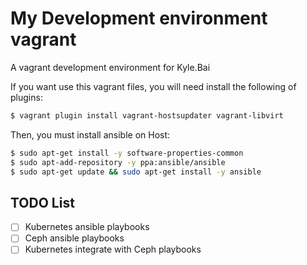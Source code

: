 # My Development environment vagrant
A vagrant development environment for Kyle.Bai

If you want use this vagrant files, you will need install the following of plugins:
```sh
$ vagrant plugin install vagrant-hostsupdater vagrant-libvirt
```

Then, you must install ansible on Host:
```sh
$ sudo apt-get install -y software-properties-common
$ sudo apt-add-repository -y ppa:ansible/ansible
$ sudo apt-get update && sudo apt-get install -y ansible
```

## TODO List
- [ ] Kubernetes ansible playbooks
- [ ] Ceph ansible playbooks
- [ ] Kubernetes integrate with Ceph playbooks
